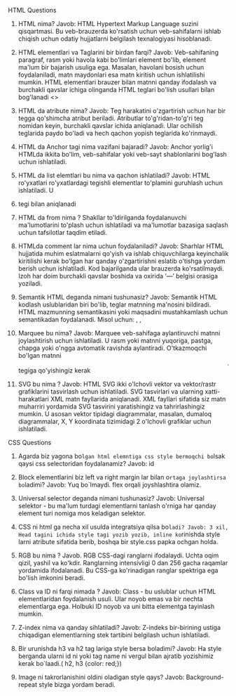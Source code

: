 HTML Questions

1. HTML nima?
Javob: HTML Hypertext Markup Language suzini qisqartmasi. Bu veb-brauzerda ko'rsatish uchun veb-sahifalarni ishlab chiqish uchun odatiy hujjatlarni belgilash texnalogiyasi hisoblanadi.

2. HTML elementlari va Taglarini bir birdan farqi?
Javob: Veb-sahifaning paragraf, rasm yoki havola kabi bo'limlari element bo'lib, element ma'lum bir bajarish usuliga ega. Masalan, havolani bosish uchun foydalaniladi, matn maydonlari esa matn kiritish uchun ishlatilishi mumkin.
HTML elementlari brauzer bilan matnni qanday ifodalash va burchakli qavslar ichiga olinganda HTML teglari bo'lish usullari bilan bog'lanadi <>

3. HTML da atribute nima?
Javob: Teg harakatini o'zgartirish uchun har bir tegga qo'shimcha atribut beriladi. Atributlar to'g'ridan-to'g'ri teg nomidan keyin, burchakli qavslar ichida aniqlanadi. Ular ochilish teglarida paydo bo'ladi va hech qachon yopish teglarida ko'rinmaydi.

4. HTML da Anchor tagi nima vazifani bajaradi?
Javob: Anchor yorlig'i HTMLda ikkita bo'lim, veb-sahifalar yoki veb-sayt shablonlarini bog'lash uchun ishlatiladi.

5. HTML da list elemtlari bu nima va qachon ishlatiladi?
Javob: HTML ro'yxatlari ro'yxatlardagi tegishli elementlar to'plamini guruhlash uchun ishlatiladi. U <li> tegi bilan aniqlanadi

6. HTML da from nima ?
Shakllar to'ldirilganda foydalanuvchi ma'lumotlarini to'plash uchun ishlatiladi va ma'lumotlar bazasiga saqlash uchun tafsilotlar taqdim etiladi.

7. HTMLda comment lar nima uchun foydalaniladi?
Javob: Sharhlar HTML hujjatida muhim eslatmalarni qo'yish va ishlab chiquvchilarga keyinchalik kiritilishi kerak bo'lgan har qanday o'zgartirishni eslatib o'tishga yordam berish uchun ishlatiladi. Kod bajarilganda ular brauzerda ko'rsatilmaydi. Izoh har doim burchakli qavslar boshida va oxirida ‘—’ belgisi orasiga yoziladi.

8. Semantik HTML deganda nimani tushunasiz?
Javob: Semantik HTML kodlash uslublaridan biri bo'lib, teglar matnning ma'nosini bildiradi. HTML mazmunning semantikasini yoki maqsadini mustahkamlash uchun semantikadan foydalanadi. Misol uchun: <b></b>, <i></i>, 


9. Marquee bu nima?
Javob: Marquee veb-sahifaga aylantiruvchi matnni joylashtirish uchun ishlatiladi. U rasm yoki matnni yuqoriga, pastga, chapga yoki o'ngga avtomatik ravishda aylantiradi. O'tkazmoqchi bo'lgan matnni <marquee>......</marquee> tegiga qo'yishingiz kerak 


10. SVG bu nima ? 
Javob: HTML SVG ikki o'lchovli vektor va vektor/rastr grafiklarini tasvirlash uchun ishlatiladi. SVG tasvirlari va ularning xatti-harakatlari XML matn fayllarida aniqlanadi. XML fayllari sifatida siz matn muharriri yordamida SVG tasvirini yaratishingiz va tahrirlashingiz mumkin. U asosan vektor tipidagi diagrammalar, masalan, dumaloq diagrammalar, X, Y koordinata tizimidagi 2 o'lchovli grafiklar uchun ishlatiladi.


<!-- -------------------------------------------------------------------------------- -->


CSS Questions

1. Agarda biz yagona bo`lgan html elemntiga css style bermoqchi bo`lsak qaysi css selectoridan foydalanamiz?
Javob: id

2. Block elementlarini biz left va right margin lar bilan o`rtaga joylashtirsa bo`ladimi? 
Javob: Yuq bo`lmaydi. flex orqali joyshlashtira olamiz.

3. Universal selector deganda nimani tushunasiz?
Javob: Universal selektor - bu ma'lum turdagi elementlarni tanlash o'rniga har qanday element turi nomiga mos keladigan selektor.

4. CSS ni html ga necha xil usulda integratsiya qilsa bo`ladi?
Javob: 3 xil, Head tagini ichida style tagi yozib yozib, inline ko`rinishda style larni atribute sifatida berib, boshqa bir style.css papka ochgan holda.

5. RGB bu nima ? 
Javob. RGB CSS-dagi ranglarni ifodalaydi. Uchta oqim qizil, yashil va ko'kdir. Ranglarning intensivligi 0 dan 256 gacha raqamlar yordamida ifodalanadi. Bu CSS-ga ko'rinadigan ranglar spektriga ega bo'lish imkonini beradi.

6. Class va ID ni farqi nimada ? 
Javob: Class - bu uslublar uchun HTML elementlaridan foydalanish usuli. Ular noyob emas va bir nechta elementlarga ega. Holbuki ID noyob va uni bitta elementga tayinlash mumkin.

7. Z-index nima va qanday sihlatiladi?
Javob: Z-indeks bir-birining ustiga chiqadigan elementlarning stek tartibini belgilash uchun ishlatiladi.

9. Bir urunishda h3 va h2 tag lariga style bersa boladimi?
Javob: Ha style berganda ularni id ni yoki tag name ni vergul bilan ajratib yozishimiz kerak bo`laadi.( h2, h3 {color: red;})

10. Image ni takrorlanishini oldini oladigan style qays?
Javob: Background-repeat style bizga yordam beradi.



<!-- ------------------------------------------------------ -->